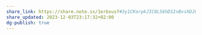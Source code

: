 ```yaml
---
share_link: https://share.note.sx/1erbxusf#3y1CKorpkJIC8L56hDSInBvshDJO4D2KcHoHhh6++E4
share_updated: 2023-12-03T23:17:32+02:00
dg-publish: true
---
```

